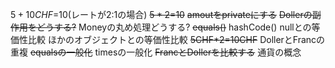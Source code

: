 $5+10CHF=$10(レートが2:1の場合)
~~$5*2=$10~~
~~amoutをprivateにする~~
~~Dollerの副作用をどうする?~~
Moneyの丸め処理どうする?
~~equals()~~
hashCode()
nullとの等価性比較
ほかのオブジェクトとの等価性比較
~~5CHF*2=10CHF~~
DollerとFrancの重複
~~equalsの一般化~~
timesの一般化
~~FrancとDollerを比較する~~
通貨の概念